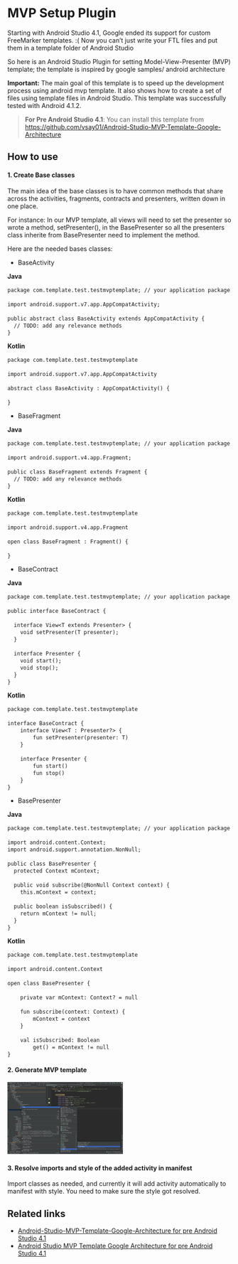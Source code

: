 # MVP Setup Plugin

<!--  [![Build](https://github.com/vsay01/Android-Studio-MVP-Template-Google-Architecture-Plugin/workflows/Build/badge.svg)][gh:build] -->

<!-- Plugin description -->

Starting with Android Studio 4.1, Google ended its support for custom FreeMarker templates. :( 
Now you can’t just write your FTL files and put them in a template folder of Android Studio

So here is an Android Studio Plugin for setting Model-View-Presenter (MVP) template; the template is inspired by google samples/ android architecture

**Important:** The main goal of this template is to speed up the development process using android mvp template. It also shows how to create a set of files using template files in Android Studio. This template was successfully tested with Android 4.1.2.

> **For Pre Android Studio 4.1**: You can install this template from https://github.com/vsay01/Android-Studio-MVP-Template-Google-Architecture

<!-- Plugin description end -->

## How to use

#### 1. Create Base classes

The main idea of the base classes is to have common methods that share across the activities, fragments, contracts and presenters, written down in one place.

For instance: In our MVP template, all views will need to set the presenter so wrote a  method, setPresenter(), in the BasePresenter so all the presenters class inherite from BasePresenter need to implement the method.

Here are the needed bases classes:

- BaseActivity

**Java**
```
package com.template.test.testmvptemplate; // your application package

import android.support.v7.app.AppCompatActivity;

public abstract class BaseActivity extends AppCompatActivity {
  // TODO: add any relevance methods
}
```

**Kotlin**
```
package com.template.test.testmvptemplate

import android.support.v7.app.AppCompatActivity

abstract class BaseActivity : AppCompatActivity() {

}
```

- BaseFragment

**Java**
```
package com.template.test.testmvptemplate; // your application package

import android.support.v4.app.Fragment;

public class BaseFragment extends Fragment {
  // TODO: add any relevance methods
}
```

**Kotlin**
```
package com.template.test.testmvptemplate

import android.support.v4.app.Fragment

open class BaseFragment : Fragment() {

}
```

- BaseContract

**Java**
```
package com.template.test.testmvptemplate; // your application package

public interface BaseContract {

  interface View<T extends Presenter> {
    void setPresenter(T presenter);
  }

  interface Presenter {
    void start();
    void stop();
  }
}
```

**Kotlin**
```
package com.template.test.testmvptemplate

interface BaseContract {
	interface View<T : Presenter?> {
		fun setPresenter(presenter: T)
	}

	interface Presenter {
		fun start()
		fun stop()
	}
}
```

- BasePresenter

**Java**
```
package com.template.test.testmvptemplate; // your application package

import android.content.Context;
import android.support.annotation.NonNull;

public class BasePresenter {
  protected Context mContext;

  public void subscribe(@NonNull Context context) {
    this.mContext = context;

  public boolean isSubscribed() {
    return mContext != null;
  }
}
```

**Kotlin**
```
package com.template.test.testmvptemplate

import android.content.Context

open class BasePresenter {

	private var mContext: Context? = null

	fun subscribe(context: Context) {
		mContext = context
	}

	val isSubscribed: Boolean
		get() = mContext != null
}
```
#### 2. Generate MVP template
<img src="/screenshots/screenshot_1.png" width="260">

#### 3. Resolve imports and style of the added activity in manifest
Import classes as needed, and currently it will add activity automatically to manifest with style. You need to make sure the style got resolved.

## Related links

- [Android-Studio-MVP-Template-Google-Architecture for pre Android Studio 4.1][Android-Studio-MVP-Template-Google-Architecture github]
- [Android Studio MVP Template Google Architecture for pre Android Studio 4.1][Android-Studio-MVP-Template-Google-Architecture article]

[Android-Studio-MVP-Template-Google-Architecture github]: https://github.com/vsay01/Android-Studio-MVP-Template-Google-Architecture
[Android-Studio-MVP-Template-Google-Architecture article]: https://proandroiddev.com/android-studio-mvp-template-google-architecture-29c93a940341
[gh:build]: https://github.com/vsay01/Android-Studio-MVP-Template-Google-Architecture-Plugin/actions?query=workflow%3ABuild

